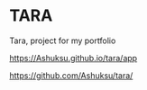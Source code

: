 # TARA
Tara, project for my portfolio


https://Ashuksu.github.io/tara/app

https://github.com/Ashuksu/tara/

